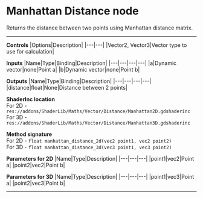# Manhattan Distance node
Returns the distance between two points using Manhattan distance matrix.
<hr>

**Controls**
|Options|Description|
|---|---|
|Vector2, Vector3|Vector type to use for calculation|

**Inputs**
|Name|Type|Binding|Description|
|---|---|---|---|
|a|Dynamic vector|none|Point a|
|b|Dynamic vector|none|Point b|

**Outputs**
|Name|Type|Binding|Description|
|---|---|---|---|
|distance|float|None|Distance between 2 points|

**ShaderInc location**
<br>For 2D - `res://addons/ShaderLib/Maths/Vector/Distance/Manhattan2D.gdshaderinc`
<br>For 3D - `res://addons/ShaderLib/Maths/Vector/Distance/Manhattan3D.gdshaderinc`

**Method signature**
<br>For 2D - `float manhattan_distance_2d(vec2 point1, vec2 point2)`
<br>For 3D - `float manhattan_distance_3d(vec3 point1, vec3 point2)`

**Parameters for 2D**
|Name|Type|Description|
|---|---|---|
|point1|vec2|Point a|
|point2|vec2|Point b|

**Parameters for 3D**
|Name|Type|Description|
|---|---|---|
|point1|vec3|Point a|
|point2|vec3|Point b|
___